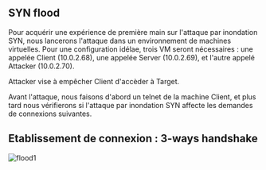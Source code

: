 ## SYN flood
Pour acquérir une expérience de première main sur l'attaque par inondation SYN, nous lancerons l'attaque dans un environnement de machines virtuelles. Pour une configuration idélae, trois VM seront nécessaires :
une appelée Client (10.0.2.68), une appelée Server (10.0.2.69), et l'autre appelé Attacker (10.0.2.70). 

Attacker vise à empêcher Client d'accèder à Target.

Avant l'attaque, nous faisons d'abord un telnet de la machine Client, et plus tard nous vérifierons si l'attaque par inondation SYN affecte les  demandes de connexions suivantes.


## Etablissement de connexion : 3-ways handshake

![flood1](https://github.com/aabda2000/sti3a-security/assets/38082725/f44f0de0-aca0-4285-b6ca-afb559d17efb)
